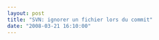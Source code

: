 ```yaml
---
layout: post
title: "SVN: ignorer un fichier lors du commit"
date: "2008-03-21 16:10:00"
---
```

<script src="http://pastebin.com/embed_js.php?i=kcTDTH6k"></script><br /><br /><div style="height: 0; overflow: hidden;">svn propset ignore</div>
